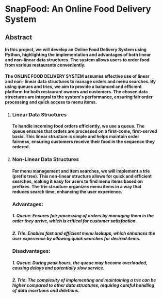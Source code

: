 # SnapFood: An Online Food Delivery System

## Abstract
  #### In this project, we will develop an Online Food Delivery System using Python, highlighting the implementation and advantages of both linear and non-linear data structures. The system allows users to order food from various restaurants conveniently. 
  #### The ONLINE FOOD DELIVERY SYSTEM assumes effective use of linear and non- linear data structures to manage orders and menu searches. By using queues and tries, we aim to provide a balanced and efficient platform for both restaurant owners and customers. The chosen data structures are integral to the system&#39;s performance, ensuring fair order processing and quick access to menu items.

1. ### Linear Data Structures
   #### To handle incoming food orders efficiently, we use a queue. The queue ensures that orders are processed on a first-come, first-served basis. This linear structure is simple and helps maintain order fairness, ensuring customers receive their food in the sequence they ordered.
2. ### Non-Linear Data Structures
   #### For menu management and item searches, we will implement a trie (prefix tree). This non-linear structure allows for quick and efficient searches, making it easy for users to find menu items based on prefixes. The trie structure organizes menu items in a way that reduces search time, enhancing the user experience.

    ### Advantages:
      ##### 1. Queue: Ensures fair processing of orders by managing them in the order they arrive, which is critical for customer satisfaction.
      ##### 2. Trie: Enables fast and efficient menu lookups, which enhances the user experience by allowing quick searches for desired items.
    ### Disadvantages:
      ##### 1. Queue: During peak hours, the queue may become overloaded, causing delays and potentially slow service.
      ##### 2. Trie: The complexity of implementing and maintaining a trie can be higher compared to other data structures, requiring careful handling of data insertions and deletions.
  
